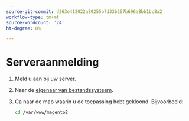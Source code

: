 ```yaml
---
source-git-commit: d263e412022a89255b7d33b267b696a8bb1bc8a2
workflow-type: tm+mt
source-wordcount: '24'
ht-degree: 8%

---
```

# Serveraanmelding

1. Meld u aan bij uw server.
1. Naar de [eigenaar van bestandssysteem](../installation/prerequisites/file-system/overview.md).
1. Ga naar de map waarin u de toepassing hebt gekloond. Bijvoorbeeld:

   ```bash
   cd /var/www/magento2
   ```
